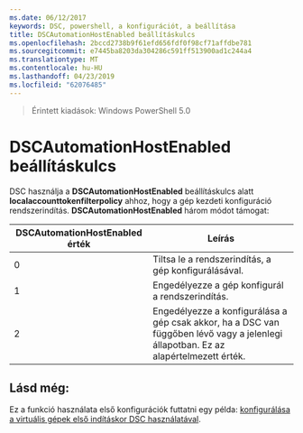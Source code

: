 ```yaml
---
ms.date: 06/12/2017
keywords: DSC, powershell, a konfigurációt, a beállítása
title: DSCAutomationHostEnabled beállításkulcs
ms.openlocfilehash: 2bccd2738b9f61efd656fdf0f98cf71affdbe781
ms.sourcegitcommit: e7445ba8203da304286c591ff513900ad1c244a4
ms.translationtype: MT
ms.contentlocale: hu-HU
ms.lasthandoff: 04/23/2019
ms.locfileid: "62076485"
---
```

>Érintett kiadások: Windows PowerShell 5.0

# <a name="dscautomationhostenabled-registry-key"></a>DSCAutomationHostEnabled beállításkulcs

DSC használja a **DSCAutomationHostEnabled** beállításkulcs alatt **localaccounttokenfilterpolicy** ahhoz, hogy a gép kezdeti konfiguráció rendszerindítás.
**DSCAutomationHostEnabled** három módot támogat:

|  DSCAutomationHostEnabled érték  |  Leírás   |
|---|---|
0 | Tiltsa le a rendszerindítás, a gép konfigurálásával. |
1 | Engedélyezze a gép konfigurál a rendszerindítás. |
2 | Engedélyezze a konfigurálása a gép csak akkor, ha a DSC van függőben lévő vagy a jelenlegi állapotban. Ez az alapértelmezett érték. |

## <a name="see-also"></a>Lásd még:

Ez a funkció használata első konfigurációk futtatni egy példa: [konfigurálása a virtuális gépek első indításkor DSC használatával](bootstrapDsc.md).
